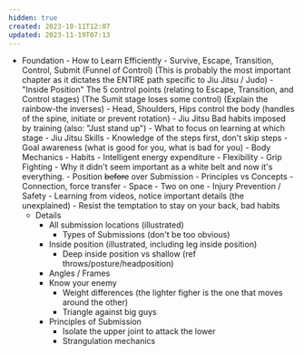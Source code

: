 ```yaml
---
hidden: true
created: 2023-10-11T12:07
updated: 2023-11-19T07:13
---
```

- Foundation
		- How to Learn Efficiently
		- Survive, Escape, Transition, Control, Submit (Funnel of Control) (This is probably the most important chapter as it dictates the ENTIRE path specific to Jiu Jitsu / Judo)
			- "Inside Position" The 5 control points (relating to Escape, Transition, and Control stages) (The Sumit stage loses some control) (Explain the rainbow-the inverses)
			- Head, Shoulders, Hips control the body (handles of the spine, initiate or prevent rotation)
			- Jiu Jitsu Bad habits imposed by training (also: "Just stand up") 
		- What to focus on learning at which stage
		- Jiu Jitsu Skills
			- Knowledge of the steps first, don't skip steps
			- Goal awareness (what is good for you, what is bad for you)
			- Body Mechanics
			- Habits
			- Intelligent energy expenditure
			- Flexibility
			- Grip Fighting
				- Why it didn't seem important as a white belt and now it's everything.
				- Position ~~before~~ over Submission
		- Principles vs Concepts
			- Connection, force transfer
			- Space
			- Two on one
		- Injury Prevention / Safety
		- Learning from videos, notice important details (the unexplained)
		- Resist the temptation to stay on your back, bad habits
	- Details
		- All submission locations (illustrated)
			- Types of Submissions (don't be too obvious)
		- Inside position (illustrated, including leg inside position)
			- Deep inside position vs shallow (ref throws/posture/headposition)
		- Angles / Frames
		- Know your enemy
			- Weight differences (the lighter figher is the one that moves around the other)
			- Triangle against big guys
		- Principles of Submission
			- Isolate the upper joint to attack the lower
			- Strangulation mechanics